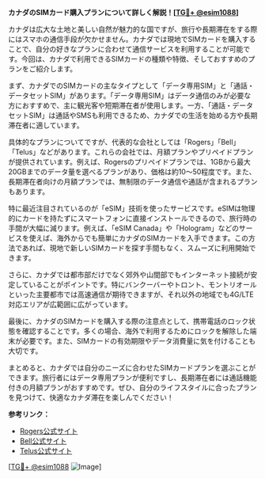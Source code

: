 **カナダのSIMカード購入プランについて詳しく解説！[[TG💪+ @esim1088](https://t.me/s/esim1088)]**

カナダは広大な土地と美しい自然が魅力的な国ですが、旅行や長期滞在をする際にはスマホの通信手段が欠かせません。カナダでは現地でSIMカードを購入することで、自分の好きなプランに合わせて通信サービスを利用することが可能です。今回は、カナダで利用できるSIMカードの種類や特徴、そしておすすめのプランをご紹介します。

まず、カナダでのSIMカードの主なタイプとして「データ専用SIM」と「通話・データセットSIM」があります。「データ専用SIM」はデータ通信のみが必要な方におすすめで、主に観光客や短期滞在者が使用します。一方、「通話・データセットSIM」は通話やSMSも利用できるため、カナダでの生活を始める方や長期滞在者に適しています。

具体的なプランについてですが、代表的な会社としては「Rogers」「Bell」「Telus」などがあります。これらの会社では、月額プランやプリペイドプランが提供されています。例えば、Rogersのプリペイドプランでは、1GBから最大20GBまでのデータ量を選べるプランがあり、価格は約$10～$50程度です。また、長期滞在者向けの月額プランでは、無制限のデータ通信や通話が含まれるプランもあります。

特に最近注目されているのが「eSIM」技術を使ったサービスです。eSIMは物理的にカードを持たずにスマートフォンに直接インストールできるので、旅行時の手間が大幅に減ります。例えば、「eSIM Canada」や「Hologram」などのサービスを使えば、海外からでも簡単にカナダのSIMカードを入手できます。この方法であれば、現地で新しいSIMカードを探す手間もなく、スムーズに利用開始できます。

さらに、カナダでは都市部だけでなく郊外や山間部でもインターネット接続が安定していることがポイントです。特にバンクーバーやトロント、モントリオールといった主要都市では高速通信が期待できますが、それ以外の地域でも4G/LTE対応エリアが広範囲に広がっています。

最後に、カナダのSIMカードを購入する際の注意点として、携帯電話のロック状態を確認することです。多くの場合、海外で利用するためにロックを解除した端末が必要です。また、SIMカードの有効期限やデータ消費量に気を付けることも大切です。

まとめると、カナダでは自分のニーズに合わせたSIMカードプランを選ぶことができます。旅行者にはデータ専用プランが便利ですし、長期滞在者には通話機能付きの月額プランがおすすめです。ぜひ、自分のライフスタイルに合ったプランを見つけて、快適なカナダ滞在を楽しんでください！

**参考リンク：**
- [Rogers公式サイト](https://www.rogers.com)
- [Bell公式サイト](https://www.bell.ca)
- [Telus公式サイト](https://www.telus.com)

[[TG💪+ @esim1088](https://t.me/s/esim1088) ![Image](https://i.postimg.cc/Y0z9fWf4/image.png)]